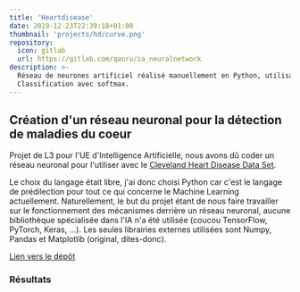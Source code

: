 ```yaml
---
title: 'Heartdisease'
date: 2019-12-23T22:39:18+01:00
thumbnail: 'projects/hd/curve.png'
repository:
  icon: gitlab
  url: https://gitlab.com/qaoru/ia_neuralnetwork
description: >-
  Réseau de neurones artificiel réalisé manuellement en Python, utilisant le dataset de Cleveland.
  Classification avec softmax.
---
```


## Création d'un réseau neuronal pour la détection de maladies du coeur

Projet de L3 pour l'UE d'Intelligence Artificielle, nous avons dû coder un réseau neuronal pour l'utiliser avec le [Cleveland Heart Disease Data Set](https://archive.ics.uci.edu/ml/datasets/heart+Disease).

Le choix du langage était libre, j'ai donc choisi Python car c'est le langage de prédilection pour tout ce qui concerne le Machine Learning actuellement. Naturellement, le but du projet étant de nous faire travailler sur le fonctionnement des mécanismes derrière un réseau neuronal, aucune bibliothèque spécialisée dans l'IA n'a été utilisée (coucou TensorFlow, PyTorch, Keras, ...). Les seules librairies externes utilisées sont Numpy, Pandas et Matplotlib (original, dites-donc).

[Lien vers le dépôt](https://gitlab.com/qaoru/ia_neuralnetwork)

### Résultats

<ContentImage
path="/images/projects/hd/curve.png"
provider="netlify"
alt="Courbe d'erreur"
caption="Courbe d'erreur"
/>
